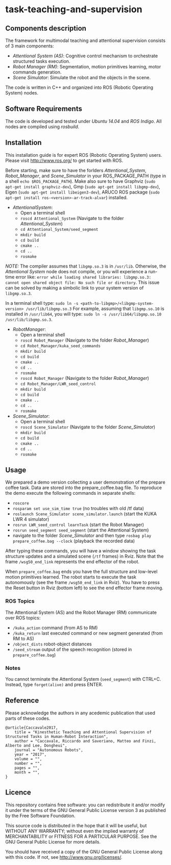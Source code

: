 # task-teaching-and-supervision

## Components description
The framework for multimodal teaching and attentional supervision consists of 3 main components:
- _Attentional System (AS)_: Cognitive control mechanism to orchestrate structured tasks execution.
- _Robot Manager (RM)_: Segmentation, motion primitives learning, motor commands generation.
- _Scene Simulator_: Simulate the robot and the objects in the scene.

The code is written in C++ and organized into ROS (Robotic Operating System) nodes.

## Software Requirements
The code is developed and tested under _Ubuntu 14.04_ and _ROS Indigo_. All nodes are compiled
using _rosbuild_.

## Installation
This installation guide is for expert ROS (Robotic Operating System) users. Please visit http://www.ros.org/
to get started with ROS.

Before starting, make sure to have the forlders _Attentional_System_, _Robot_Manager_, and
_Scene_Simulator_ in your ROS_PACKAGE_PATH (type in a shell ```echo $ROS_PACKAGE_PATH```).
Make also sure to have Graphviz (```sudo apt-get install graphviz-dev```), Gmp (```sudo apt-get install libgmp-dev```), Eigen (```sudo apt-get install libeigen3-dev```), ARUCO ROS package (```sudo apt-get install
ros-<version>-ar-track-alvar```) installed.
- _AttentionalSystem_:
  - Open a terminal shell
  - ```roscd Attentional_System``` (Navigate to the folder _Attentional_System_)
  - ```cd Attentional_System/seed_segment```
  - ```mkdir build```
  - ```cd build```
  - ```cmake ..```
  - ```cd ..```
  - ```rosmake```
  
_NOTE:_  The compiler assumes that ```libgmp.so.3``` is in ```/usr/lib```. Otherwise, the _Attentional System_ node does not compile, or you will experience a run-time error like: ```error while loading shared libraries: libgmp.so.3: cannot open shared object file: No such file or directory```. This issue can be solved by making a simbolic link to your system version of ```libgmp.so.3```.
  
In a terminal shell type: ```sudo ln -s <path-to-libgmp>/<libgmp-system-version> /usr/lib/libgmp.so.3``` 
For example, assuming that ```libgmp.so.10``` is installed in ```/usr/lib64```, you will type: ```sudo ln -s /usr/lib64/libgmp.so.10 /usr/lib/libgmp.so.3```.

- _RobotManager_:
  - Open a terminal shell
  - ```roscd Robot_Manager``` (Navigate to the folder _Robot_Manager_)
  - ```cd Robot_Manager/kuka_seed_commands```
  - ```mkdir build```
  - ```cd build```
  - ```cmake ..```
  - ```cd ..```
  - ```rosmake```
  - ```roscd Robot_Manager``` (Navigate to the folder _Robot_Manager_)
  - ```cd Robot_Manager/LWR_seed_control```
  - ```mkdir build```
  - ```cd build```
  - ```cmake ..```
  - ```cd ..```
  - ```rosmake```
- _Scene_Simulator_:
  - Open a terminal shell
  - ```roscd Scene_Simulator``` (Navigate to the folder _Scene_Simulator_)
  - ```mkdir build```
  - ```cd build```
  - ```cmake ..```
  - ```cd ..```
  - ```rosmake```

## Usage
We prepared a demo version collecting a user demonstration of the prepare coffee task. Data are stored
into the prepare_coffee.bag file.
To reproduce the demo execute the following commands in separate shells:
- ```roscore```
- ```rosparam set use_sim_time true``` (no troubles with old /tf data)
- ```roslaunch Scene_Simulator scene_simulator.launch``` (start the KUKA LWR 4 simulator)
- ```rosrun LWR_seed_control learnTask``` (start the Robot Manager)
- ```rosrun seed_segment seed_segment``` (start the Attentional System)
- navigate to the folder _Scene_Simulator_ and then type ```rosbag play prepare_coffee.bag --clock``` (playback the recorded data)

After typing these commands, you will have a window showing the task structure updates and a
simulated scene (```/tf``` frames) in Rviz. Note that the frame ```/wsg50_end_link``` represents the end
effector of the robot.

When ```prepare_coffee.bag``` ends you have the full structure and low-level motion primitives learned. The robot starts to execute the task autonomously (see the frame ```/wsg50_end_link``` in Rviz). You have to press the Reset button in Rviz (bottom left) to see the end effector frame moving.

### ROS Topics
The Attentional System (AS) and the Robot Manager (RM) communicate over ROS topics:
- ```/kuka_action``` command (from AS to RM)
- ```/kuka_return``` last executed command or new segment generated (from RM to AS)
- ```/object_dists``` robot-object distances
- ```/seed_stream``` output of the speech recognition (stored in ```prepare_coffee.bag```)

### Notes
You cannot terminate the Attentional System (```seed_segment```) with CTRL+C. Instead, type
```forget(alive)``` and press ENTER.

## Reference
Please acknowledge the authors in any acedemic publication that used parts of these codes.
```
@article{Caccavale2017,
    title = "Kinesthetic Teaching and Attentional Supervision of Structured Tasks in Human-Robot Interaction",
    author = "Caccavale, Riccardo and Saveriano, Matteo and Finzi, Alberto and Lee, Dongheui",
    journal = "Autonomous Robots",
    year = "2017",
    volume = "",
    number = "",
    pages = "",
    month = "",
}
```

## Licence
This repository contains free software: you can redistribute it and/or modify it under the terms of the GNU General Public License version 3 as published by the Free Software Foundation.

This source code is distributed in the hope that it will be useful, but WITHOUT ANY WARRANTY; without even the implied warranty of MERCHANTABILITY or FITNESS FOR A PARTICULAR PURPOSE. See the GNU General Public License for more details.

You should have received a copy of the GNU General Public License along with this code. If not, see http://www.gnu.org/licenses/.
